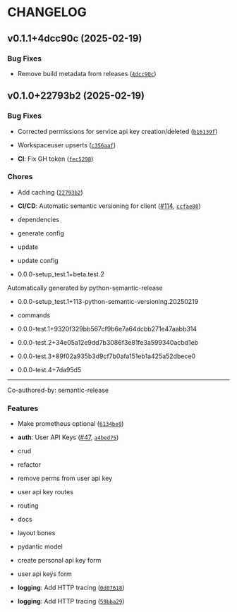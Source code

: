 # CHANGELOG


## v0.1.1+4dcc90c (2025-02-19)

### Bug Fixes

- Remove build metadata from releases
  ([`4dcc90c`](https://github.com/PtolemyLovesYou/ptolemy/commit/4dcc90c060960a5544a73ce72dedc5eb82aa4d41))


## v0.1.0+22793b2 (2025-02-19)

### Bug Fixes

- Corrected permissions for service api key creation/deleted
  ([`b16139f`](https://github.com/PtolemyLovesYou/ptolemy/commit/b16139f2698399f57e678eb8d138018e8d11c7f2))

- Workspaceuser upserts
  ([`c356aaf`](https://github.com/PtolemyLovesYou/ptolemy/commit/c356aaf045a75ff3aea9b1ef873e471730b5d55f))

- **CI**: Fix GH token
  ([`fec5298`](https://github.com/PtolemyLovesYou/ptolemy/commit/fec529898ad7a9b3ebeadd662b75f79715674574))

### Chores

- Add caching
  ([`22793b2`](https://github.com/PtolemyLovesYou/ptolemy/commit/22793b2fd8a0edc5b9fecccf556f71fa876808bf))

- **CI/CD**: Automatic semantic versioning for client
  ([#114](https://github.com/PtolemyLovesYou/ptolemy/pull/114),
  [`ccfae80`](https://github.com/PtolemyLovesYou/ptolemy/commit/ccfae80b067a2e4f43d161509dc51b785bcb8b24))

* dependencies

* generate config

* update

* update config

* 0.0.0-setup_test.1+beta.test.2

Automatically generated by python-semantic-release

* 0.0.0-setup_test.1+113-python-semantic-versioning.20250219

* commands

* 0.0.0-test.1+9320f329bb567cf9b6e7a64dcbb271e47aabb314

* 0.0.0-test.2+34e05a12e9dd7b3086f3e81fe3a599340acbd1eb

* 0.0.0-test.3+89f02a935b3d9cf7b0afa151eb1a425a52dbece0

* 0.0.0-test.4+7da95d5

---------

Co-authored-by: semantic-release <semantic-release>

### Features

- Make prometheus optional
  ([`6134be8`](https://github.com/PtolemyLovesYou/ptolemy/commit/6134be851d40f120601805274a50392b58d39baf))

- **auth**: User API Keys ([#47](https://github.com/PtolemyLovesYou/ptolemy/pull/47),
  [`a4bed75`](https://github.com/PtolemyLovesYou/ptolemy/commit/a4bed75f9e6c4019925c71b7cbd6213d62cdb2d5))

* crud

* refactor

* remove perms from user api key

* user api key routes

* routing

* docs

* layout bones

* pydantic model

* create personal api key form

* user api keys form

- **logging**: Add HTTP tracing
  ([`0d07618`](https://github.com/PtolemyLovesYou/ptolemy/commit/0d0761840f0b9c6364c0ba95556b17d46c26af65))

- **logging**: Add HTTP tracing
  ([`59bba29`](https://github.com/PtolemyLovesYou/ptolemy/commit/59bba296f2cd38105055a1a3b72aa0c3d18606ee))

